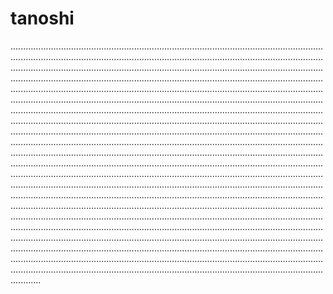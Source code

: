 # tanoshi
....................................................................................................................................................................................................................................................................................................................................................................................................................................................................................................................................................................................................................................................................................................................................................................................................................................................................................................................................................................................................................................................................................................................................................................................................................................................................................................................................................................................................................................................................................................................................................................................................................................................................................................................................................................................................................................................................................................................................................................................................................................................................................................................................................................................................................................................................................................................................................................................................................................................................................................................................................................................................................................................................................................................................................................................................................................................
